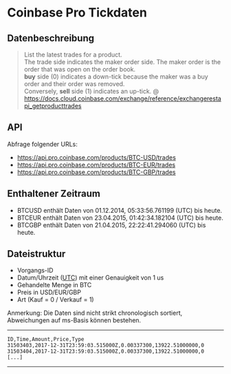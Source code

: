 # Coinbase Pro Tickdaten

## Datenbeschreibung

> List the latest trades for a product.  
> The trade side indicates the maker order side. The maker order is the order that was open on the order book.  
> **buy** side (0) indicates a down-tick because the maker was a buy order and their order was removed.  
> Conversely, **sell** side (1) indicates an up-tick.
>@ https://docs.cloud.coinbase.com/exchange/reference/exchangerestapi_getproducttrades

## API

Abfrage folgender URLs:
- https://api.pro.coinbase.com/products/BTC-USD/trades
- https://api.pro.coinbase.com/products/BTC-EUR/trades
- https://api.pro.coinbase.com/products/BTC-GBP/trades

## Enthaltener Zeitraum

- BTCUSD enthält Daten von 01.12.2014, 05:33:56.761199 (UTC) bis heute.
- BTCEUR enthält Daten von 23.04.2015, 01:42:34.182104 (UTC) bis heute.
- BTCGBP enthält Daten von 21.04.2015, 22:22:41.294060 (UTC) bis heute.

## Dateistruktur
- Vorgangs-ID
- Datum/Uhrzeit ([UTC](https://de.wikipedia.org/wiki/Koordinierte_Weltzeit)) mit einer Genauigkeit von 1 us
- Gehandelte Menge in BTC
- Preis in USD/EUR/GBP
- Art (Kauf = 0 / Verkauf = 1)

Anmerkung: Die Daten sind nicht strikt chronologisch sortiert, Abweichungen auf ms-Basis können bestehen.

---
    ID,Time,Amount,Price,Type
    31503403,2017-12-31T23:59:03.515000Z,0.00337300,13922.51000000,0
    31503404,2017-12-31T23:59:03.515000Z,0.00337300,13922.51000000,0
    [...]
---
